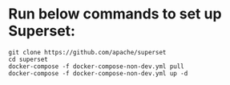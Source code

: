 # Run below commands to set up Superset:

```
git clone https://github.com/apache/superset
cd superset
docker-compose -f docker-compose-non-dev.yml pull
docker-compose -f docker-compose-non-dev.yml up -d
```
